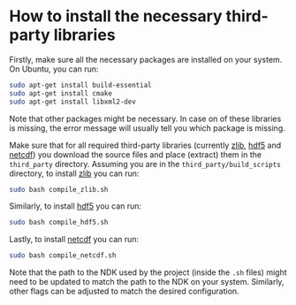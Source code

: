 # How to install the necessary third-party libraries

Firstly, make sure all the necessary packages are installed on your system. On Ubuntu, you can run:
```bash
sudo apt-get install build-essential
sudo apt-get install cmake
sudo apt-get install libxml2-dev
````
Note that other packages might be necessary. In case on of these libraries is missing, the error message will usually tell you which package is missing.

Make sure that for all required third-party libraries (currently [zlib](https://github.com/madler/zlib), [hdf5](https://github.com/HDFGroup/hdf5) and [netcdf](https://github.com/Unidata/netcdf-c)) you download the source files and place (extract) them in the `third_party` directory.
Assuming you are in the `third_party/build_scripts` directory, to install [zlib](https://github.com/madler/zlib) you can run:
```bash
sudo bash compile_zlib.sh
```

Similarly, to install [hdf5](https://github.com/HDFGroup/hdf5) you can run:
```bash
sudo bash compile_hdf5.sh
```

Lastly, to install [netcdf](https://github.com/Unidata/netcdf-c) you can run:
```bash
sudo bash compile_netcdf.sh
```

Note that the path to the NDK used by the project (inside the `.sh` files) might need to be updated to match the path to the NDK on your system. Similarly, other flags can be adjusted to match the desired configuration.